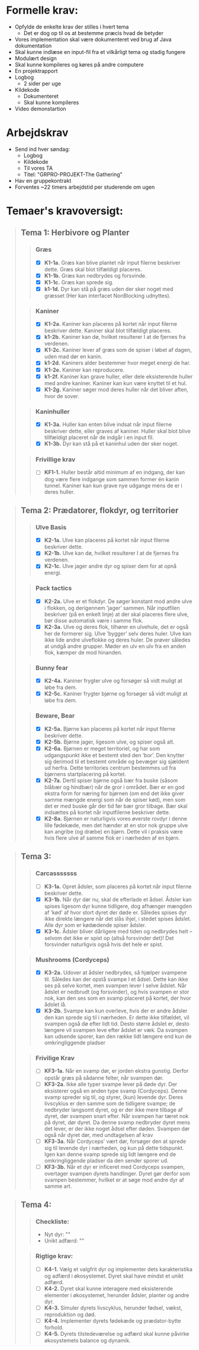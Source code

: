 # Formelle krav:
- Opfylde de enkelte krav der stilles i hvert tema
  - Det er dog op til os at bestemme præcis hvad de betyder
- Vores implementation skal være dokumenteret ved brug af Java dokumentation
- Skal kunne indlæse en input-fil fra et vilkårligt tema og stadig fungere
- Modulært design
- Skal kunne kompileres og køres på andre computere
- En projektrapport
- Logbog
  - 2 sider per uge
- Kildekode
  - Dokumenteret
  - Skal kunne kompileres
- Video demonstartion

# Arbejdskrav
- Send ind hver søndag:
  - Logbog
  - Kildekode
  - Til vores TA
  - Titel: "GRPRO-PROJEKT-The Gathering"
- Hav en gruppekontrakt
- Forventes ~22 timers arbejdstid per studerende om ugen

# Temaer's kravoversigt:

>## Tema 1: Herbivore og Planter
>> ### Græs
>>- [x] **K1-1a.** Græs kan blive plantet når input filerne beskriver dette.
Græs skal blot tilfældigt placeres.
>>- [x] **K1-1b.** Græs kan nedbrydes og forsvinde.
>>- [x] **K1-1c.** Græs kan sprede sig.
>>- [x] **k1-1d.** Dyr kan stå på græs uden der sker noget med græsset
(Her kan interfacet NonBlocking udnyttes).
>
>>### Kaniner
>>- [x] **K1-2a.** Kaniner kan placeres på kortet når input filerne beskriver dette.
Kaniner skal blot tilfældigt placeres.
>>- [x] **k1-2b.** Kaniner kan dø, hvilket resulterer I at de fjernes fra verdenen.
>>- [x] **K1-2c.** Kaniner lever af græs som de spiser i løbet af dagen,
uden mad dør en kanin.
>>- [x] **k1-2d.** Kaniners alder bestemmer hvor meget energi de har.
>>- [x] **K1-2e.** Kaniner kan reproducere.
>>- [x] **k1-2f.** Kaniner kan grave huller, eller dele eksisterende huller
med andre kaniner. Kaniner kan kun være knyttet til et hul.
>>- [x] **K1-2g.** Kaniner søger mod deres huller når det bliver aften, hvor de sover.
>
>>### Kaninhuller
>>- [x] **K1-3a.** Huller kan enten blive indsat når input filerne beskriver dette,
eller graves af kaniner. Huller skal blot blive tillfældigt placeret
når de indgår i en input fil.
>>- [x] **K1-3b.** Dyr kan stå på et kaninhul uden der sker noget.
>
>>### Frivillige krav
>>- [ ] **KF1-1.** Huller består altid minimum af en indgang,
der kan dog være flere indgange som sammen former én kanin tunnel.
Kaniner kan kun grave nye udgange mens de er i deres huller.

> ## Tema 2: Prædatorer, flokdyr, og territorier
>> ### Ulve Basis
>>- [x] **K2-1a.** Ulve kan placeres på kortet når input filerne beskriver dette.
>>- [x] **K2-1b.** Ulve kan dø, hvilket resulterer I at de fjernes fra verdenen.
>>- [x] **K2-1c.** Ulve jager andre dyr og spiser dem for at opnå energi.
>
>> ### Pack tactics
>>- [x] **K2-2a.** Ulve er et flokdyr. De søger konstant mod andre ulve i flokken, og derigennem
’jager’ sammen. Når inputfilen beskriver (på en enkelt linje) at der skal placeres flere
ulve, bør disse automatisk være i samme flok.
>>- [x] **K2-3a.** Ulve og deres flok, tilhører en ulvehule, det er også her de formerer sig. Ulve
’bygger’ selv deres huler. Ulve kan ikke lide andre ulveflokke og deres huler. De prøver
således at undgå andre grupper. Møder en ulv en ulv fra en anden flok, kæmper de
mod hinanden.
>
>> ### Bunny fear
>>- [x] **K2-4a.** Kaniner frygter ulve og forsøger så vidt muligt at løbe fra dem.
>>- [x] **K2-5c.** Kaniner frygter bjørne og forsøger så vidt muligt at løbe fra dem.
>
>> ### Beware, Bear
>>- [x] **K2-5a.** Bjørne kan placeres på kortet når input filerne beskriver dette.
>>- [x] **K2-5b.** Bjørne jager, ligesom ulve, og spiser også alt.
>>- [x] **K2-6a.** Bjørnen er meget territoriel, og har som udgangspunkt ikke et bestemt sted den
’bor’. Den knytter sig derimod til et bestemt område og bevæger sig sjældent ud herfra.
Dette territories centrum bestemmes ud fra bjørnens startplacering på kortet.
>>- [x] **K2-7a.** Dertil spiser bjørne også bær fra buske (såsom blåbær og hindbær) når de gror
i området. Bær er en god ekstra form for næring for bjørnen (om end det ikke giver
samme mængde energi som når de spiser kød), men som det er med buske går der tid
før bær gror tilbage. Bær skal indsættes på kortet når inputfilerne beskriver dette.
>>- [x] **K2-8a.** Bjørnen er naturligvis vores øverste rovdyr i denne lille fødekæde, men det
hænder at en stor nok gruppe ulve kan angribe (og dræbe) en bjørn. Dette vil i praksis
være hvis flere ulve af samme flok er i nærheden af en bjørn.

>## Tema 3:
>>### Carcasssssss
>>- [ ] **K3-1a.** Opret ådsler, som placeres på kortet når input filerne beskriver dette.
>>- [x] **K3-1b.** Når dyr dør nu, skal de efterlade et ådsel. Ådsler kan spises ligesom dyr kunne
tidligere, dog afhænger mængden af ’kød’ af hvor stort dyret der døde er. Således
spises dyr ikke direkte længere når det slås ihjel, i stedet spises ådslet. Alle dyr som er
kødædende spiser ådsler.
>>- [x] **K3-1c.** Ådsler bliver dårligere med tiden og nedbrydes helt – selvom det ikke er spist 
op (altså forsvinder det)! Det forsvinder naturligvis også hvis det hele er spist.
>
>>### Mushrooms (Cordyceps)
>>- [x] **K3-2a.** Udover at ådsler nedbrydes, så hjælper svampene til. Således kan der opstå
svampe I et ådsel. Dette kan ikke ses på selve kortet, men svampen lever I selve ådslet.
Når ådslet er nedbrudt (og forsvinder), og hvis svampen er stor nok, kan den ses som
en svamp placeret på kortet, der hvor ådslet lå.
>>- [x] **K3-2b.** Svampe kan kun overleve, hvis der er andre ådsler den kan sprede sig til i
nærheden. Er dette ikke tilfældet, vil svampen også dø efter lidt tid. Desto større ådslet 
er, desto længere vil svampen leve efter ådslet er væk. Da svampen kan udsende
sporer, kan den række lidt længere end kun de omkringliggende pladser
>
>>### Frivilige Krav
>>- [ ] **KF3-1a.** Når en svamp dør, er jorden ekstra gunstig. Derfor opstår græs på sådanne
felter, når svampen dør.
>>- [ ] **KF3-2a.** Ikke alle typer svampe lever på døde dyr. Der eksisterer også en anden type
svamp (Cordyceps). Denne svamp spreder sig til, og styrer, (kun) levende dyr. Deres
livscyklus er den samme som de tidligere svampe; de nedbryder langsomt dyret, og er
der ikke mere tilbage af dyret, dør svampen snart efter. Når svampen har tæret nok på 
dyret, dør dyret. Da denne svamp nedbryder dyret mens det lever, er der ikke noget
ådsel efter døden. Svampen dør også når dyret dør, med undtagelsen af krav
>>- [ ] **KF3-3a.** Når Cordyceps’ vært dør, forsøger den at sprede sig til levende dyr i nærheden,
og kun på dette tidspunkt. Igen kan denne svamp sprede sig lidt længere end de
omkringliggende pladser da den sender sporer ud.
>>- [ ] **KF3-3b.** Når et dyr er inficeret med Cordyceps svampen, overtager svampen dyrets
handlinger. Dyret gør derfor som svampen bestemmer, hvilket er at søge mod andre
dyr af samme art.

>## Tema 4:
>>### Checkliste:
>>- Nyt dyr: ""
>>- Unikt adfærd: ""
> 
>>### Rigtige krav:
>>- [ ] **K4-1.** Vælg et valgfrit dyr og implementer dets karakteristika og adfærd i økosystemet.
Dyret skal have mindst et unikt adfærd.
>>- [ ] **K4-2.** Dyret skal kunne interagere med eksisterende elementer i økosystemet, herunder ådsler, planter og andre dyr.
>>- [ ] **K4-3.** Simuler dyrets livscyklus, herunder fødsel, vækst, reproduktion og død.
>>- [ ] **K4-4.** Implementer dyrets fødekæde og prædator-bytte forhold.
>>- [ ] **K4-5.** Dyrets tilstedeværelse og adfærd skal kunne påvirke økosystemets balance og dynamik.